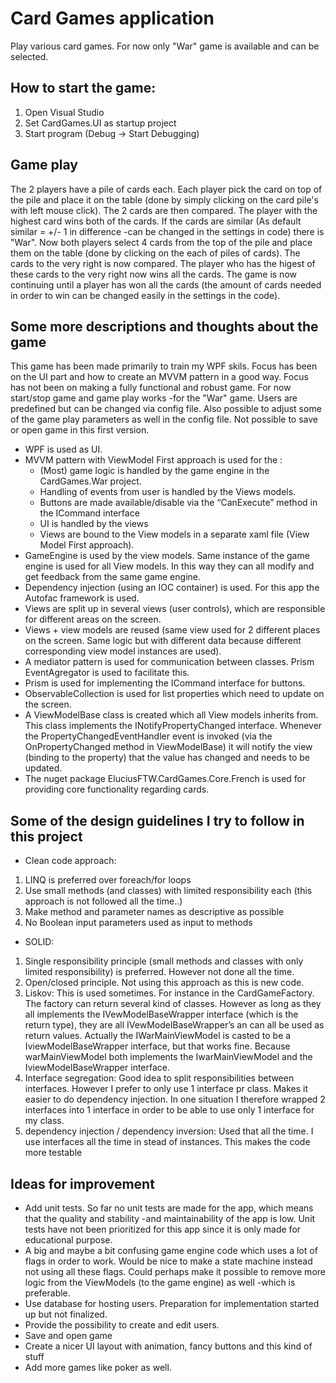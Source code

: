 # Card Games application
Play various card games. For now only "War" game is available and can be selected. 

## How to start the game: 
1. Open Visual Studio
2. Set CardGames.UI as startup project
3. Start program (Debug -> Start Debugging)

##  Game play
The 2 players have a pile of cards each. Each player pick the card on top of the pile and place it on the table (done by simply clicking on the card pile's with left mouse click). The 2 cards are then compared. The player with the highest card wins both of the cards. If the cards are similar (As default similar = +/- 1 in difference -can be changed in the settings in code) there is "War". Now both players select 4 cards from the top of the pile and place them on the table (done by clicking on the each of piles of cards). The cards to the very right is now compared. The player who has the higest of these cards to the very right now wins all the cards. The game is now continuing until a player has won all the cards (the amount of cards needed in order to win can be changed easily in the settings in the code). 

## Some more descriptions and thoughts about the game
This game has been made primarily to train my WPF skils. Focus has been on the UI part and how to create an MVVM pattern in a good way. Focus has not been on making a fully functional and robust game. For now start/stop game and game play works -for the "War" game. Users are predefined but can be changed via config file. Also possible to adjust some of the game play parameters as well in the config file. Not possible to save or open game in this first version.
- WPF is used as UI. 
- MVVM pattern with ViewModel First approach is used for the :
  - (Most) game logic is handled by the game engine in the CardGames.War project. 
  - Handling of events from user is handled by the Views models. 
  - Buttons are made available/disable via the “CanExecute” method in the ICommand interface
  - UI is handled by the views
  - Views are bound to the View models in a separate xaml file (View Model First approach).
- GameEngine is used by the view models. Same instance of the game engine is used for all View models. In this way they can all modify and get feedback from the same game engine.
- Dependency injection (using an IOC container) is used. For this app the Autofac framework is used. 
- Views are split up in several views (user controls), which are responsible for different areas on the screen. 
- Views + view models are reused (same view used for 2 different places on the screen. Same logic but with different data because different corresponding view model instances are used).
-	A mediator pattern is used for communication between classes. Prism EventAgregator is used to facilitate this. 
-	Prism is used for implementing the ICommand interface for buttons.
-	ObservableCollection is used for list properties which need to update on the screen.
-	A ViewModelBase class is created which all View models inherits from. This class implements the INotifyPropertyChanged interface. Whenever the PropertyChangedEventHandler event is invoked (via the OnPropertyChanged method in ViewModelBase) it will notify the view (binding to the property) that the value has changed and needs to be updated. 
-	The nuget package EluciusFTW.CardGames.Core.French is used for providing core functionality regarding cards.

## Some of the design guidelines I try to follow in this project
-	Clean code approach:
  1. LINQ is preferred over foreach/for loops 
  2. Use small methods (and classes) with limited responsibility each (this approach is not followed all the time..)
  3. Make method and parameter names as descriptive as possible
  4. No Boolean input parameters used as input to methods
-	SOLID:
  1.	Single responsibility principle (small methods and classes with only limited responsibility) is preferred. However not done all the time. 
  2.	Open/closed principle. Not using this approach as this is new code. 
  3.	Liskov: This is used sometimes. For instance in the CardGameFactory. The factory can return several kind of classes. However as long as they all implements the   IVewModelBaseWrapper interface (which is the return type), they are all IVewModelBaseWrapper’s an can all be used as return values. Actually the IWarMainViewModel is casted to be a IviewModelBaseWrapper interface, but that works fine. Because warMainViewModel both implements the IwarMainViewModel and the IviewModelBaseWrapper interface.
   4.	Interface segregation: Good idea to split responsibilities between interfaces. However I prefer to only use 1 interface pr class. Makes it easier to do dependency injection. In one situation I therefore wrapped 2 interfaces into 1 interface in order to be able to use only 1 interface for my class. 
   5.	dependency injection / dependency inversion: Used that all the time. I use interfaces all the time in stead of instances. This makes the code more testable
   
## Ideas for improvement
-	Add unit tests. So far no unit tests are made for the app, which means that the quality and stability -and maintainability of the app is low. Unit tests have not been prioritized for this app since it is only made for educational purpose. 
-	A big and maybe a bit confusing game engine code which uses a lot of flags in order to work. Would be nice to make a state machine instead not using all these flags. Could perhaps make it possible to remove more logic from the ViewModels (to the game engine) as well -which is preferable. 
-	Use database for hosting users. Preparation for implementation started up but not finalized. 
-	Provide the possibility to create and edit users.
-	Save and open game
-	Create a nicer UI layout with animation, fancy buttons and this kind of stuff
-	Add more games like poker as well.
